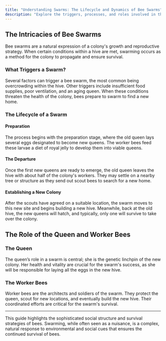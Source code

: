 ```yaml
---
title: "Understanding Swarms: The Lifecycle and Dynamics of Bee Swarms"
description: "Explore the triggers, processes, and roles involved in the fascinating natural phenomenon of bee swarming."
---
```


## The Intricacies of Bee Swarms

Bee swarms are a natural expression of a colony's growth and reproductive strategy. When certain conditions within a hive are met, swarming occurs as a method for the colony to propagate and ensure survival.

### What Triggers a Swarm?

Several factors can trigger a bee swarm, the most common being overcrowding within the hive. Other triggers include insufficient food supplies, poor ventilation, and an aging queen. When these conditions threaten the health of the colony, bees prepare to swarm to find a new home.

### The Lifecycle of a Swarm

#### Preparation

The process begins with the preparation stage, where the old queen lays several eggs designated to become new queens. The worker bees feed these larvae a diet of royal jelly to develop them into viable queens.

#### The Departure

Once the first new queens are ready to emerge, the old queen leaves the hive with about half of the colony's workers. They may settle on a nearby tree or structure as they send out scout bees to search for a new home.

#### Establishing a New Colony

After the scouts have agreed on a suitable location, the swarm moves to this new site and begins building a new hive. Meanwhile, back at the old hive, the new queens will hatch, and typically, only one will survive to take over the colony.

## The Role of the Queen and Worker Bees

### The Queen

The queen’s role in a swarm is central; she is the genetic linchpin of the new colony. Her health and vitality are crucial for the swarm's success, as she will be responsible for laying all the eggs in the new hive.

### The Worker Bees

Worker bees are the architects and soldiers of the swarm. They protect the queen, scout for new locations, and eventually build the new hive. Their coordinated efforts are critical for the swarm's survival.

---

This guide highlights the sophisticated social structure and survival strategies of bees. Swarming, while often seen as a nuisance, is a complex, natural response to environmental and social cues that ensures the continued survival of bees.

<!-- ## Further reading -->

<!-- - [Discover more about swarms](https://www.example.com) -->
